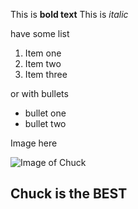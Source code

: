 This is **bold text**
This is *italic*

have some list
1. Item one
2. Item two
3. Item three

or with bullets
* bullet one
* bullet two 

Image here

![Image of Chuck](https://s3.amazonaws.com/mf-cnorris/assets/uploads/2016/10/19123509/timeline-05.jpg)

## Chuck is the BEST
